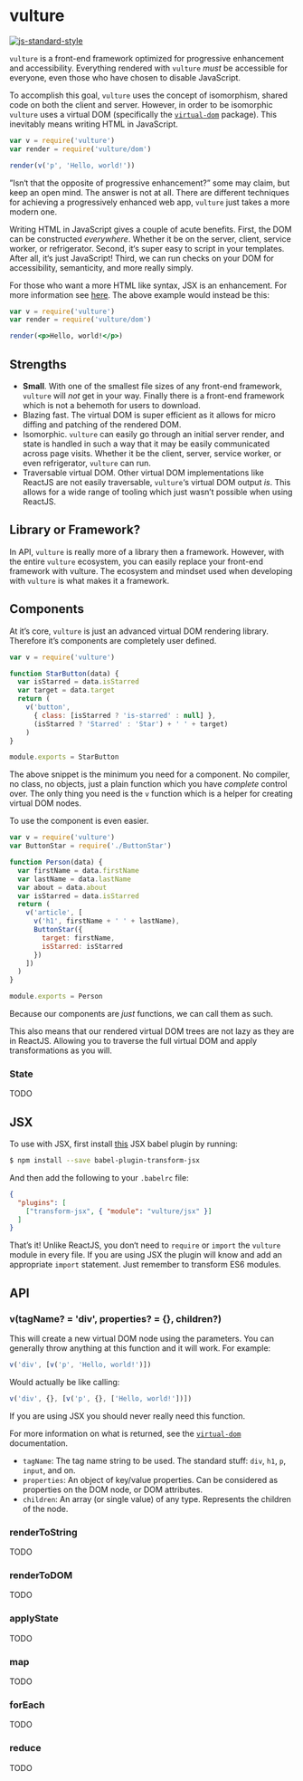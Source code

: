 # vulture

[![js-standard-style](https://img.shields.io/badge/code%20style-standard-brightgreen.svg)](http://standardjs.com/)

`vulture` is a front-end framework optimized for progressive enhancement and accessibility. Everything rendered with `vulture` *must* be accessible for everyone, even those who have chosen to disable JavaScript.

To accomplish this goal, `vulture` uses the concept of isomorphism, shared code on both the client and server. However, in order to be isomorphic `vulture` uses a virtual DOM (specifically the [`virtual-dom`](http://npmjs.com/virtual-dom) package). This inevitably means writing HTML in JavaScript.

```js
var v = require('vulture')
var render = require('vulture/dom')

render(v('p', 'Hello, world!'))
```

”Isn‘t that the opposite of progressive enhancement?” some may claim, but keep an open mind. The answer is not at all. There are different techniques for achieving a progressively enhanced web app, `vulture` just takes a more modern one.

Writing HTML in JavaScript gives a couple of acute benefits. First, the DOM can be constructed *everywhere*. Whether it be on the server, client, service worker, or refrigerator. Second, it‘s super easy to script in your templates. After all, it‘s just JavaScript! Third, we can run checks on your DOM for accessibility, semanticity, and more really simply.

For those who want a more HTML like syntax, JSX is an enhancement. For more information see [here](#jsx). The above example would instead be this:

```jsx
var v = require('vulture')
var render = require('vulture/dom')

render(<p>Hello, world!</p>)
```

## Strengths
- **Small**. With one of the smallest file sizes of any front-end framework, `vulture` will *not* get in your way. Finally there is a front-end framework which is not a behemoth for users to download.
- Blazing fast. The virtual DOM is super efficient as it allows for micro diffing and patching of the rendered DOM.
- Isomorphic. `vulture` can easily go through an initial server render, and state is handled in such a way that it may be easily communicated across page visits. Whether it be the client, server, service worker, or even refrigerator, `vulture` can run.
- Traversable virtual DOM. Other virtual DOM implementations like ReactJS are not easily traversable, `vulture`‘s virtual DOM output *is*. This allows for a wide range of tooling which just wasn’t possible when using ReactJS.

## Library or Framework?
In API, `vulture` is really more of a library then a framework. However, with  the entire `vulture` ecosystem, you can easily replace your front-end framework with vulture. The ecosystem and mindset used when developing with `vulture` is what makes it a framework.

## Components
At it’s core, `vulture` is just an advanced virtual DOM rendering library. Therefore it’s components are completely user defined.

```js
var v = require('vulture')

function StarButton(data) {
  var isStarred = data.isStarred
  var target = data.target
  return (
    v('button',
      { class: [isStarred ? 'is-starred' : null] },
      (isStarred ? 'Starred' : 'Star') + ' ' + target)
	)
}

module.exports = StarButton
```

The above snippet is the minimum you need for a component. No compiler, no class, no objects, just a plain function which you have *complete* control over. The only thing you need is the `v` function which is a helper for creating virtual DOM nodes.

To use the component is even easier.

```js
var v = require('vulture')
var ButtonStar = require('./ButtonStar')

function Person(data) {
  var firstName = data.firstName
  var lastName = data.lastName
  var about = data.about
  var isStarred = data.isStarred
  return (
    v('article', [
      v('h1', firstName + ' ' + lastName),
      ButtonStar({
        target: firstName,
        isStarred: isStarred
      })
    ])
  )
}

module.exports = Person
```

Because our components are *just* functions, we can call them as such.

This also means that our rendered virtual DOM trees are not lazy as they are in ReactJS. Allowing you to traverse the full virtual DOM and apply transformations as you will.

### State
TODO

## JSX
To use with JSX, first install [this](https://www.npmjs.com/package/babel-plugin-transform-jsx) JSX babel plugin by running:

```bash
$ npm install --save babel-plugin-transform-jsx
```

And then add the following to your `.babelrc` file:

```json
{
  "plugins": [
    ["transform-jsx", { "module": "vulture/jsx" }]
  ]
}
```

That’s it! Unlike ReactJS, you don‘t need to `require` or `import` the `vulture` module in every file. If you are using JSX the plugin will know and add an appropriate `import` statement. Just remember to transform ES6 modules.

## API
### v(tagName? = 'div', properties? = {}, children?)
This will create a new virtual DOM node using the parameters. You can generally throw anything at this function and it will work. For example:

```js
v('div', [v('p', 'Hello, world!')])
```

Would actually be like calling:

```js
v('div', {}, [v('p', {}, ['Hello, world!'])])
```

If you are using JSX you should never really need this function.

For more information on what is returned, see the [`virtual-dom`](https://www.npmjs.com/package/virtual-dom) documentation.

- `tagName`: The tag name string to be used. The standard stuff: `div`, `h1`, `p`, `input`, and on.
- `properties`: An object of key/value properties. Can be considered as properties on the DOM node, or DOM attributes.
- `children`: An array (or single value) of any type. Represents the children of the node.

### renderToString
TODO

### renderToDOM
TODO

### applyState
TODO

### map
TODO

### forEach
TODO

### reduce
TODO
